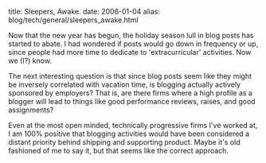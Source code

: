 title: Sleepers, Awake.
date: 2006-01-04
alias: blog/tech/general/sleepers_awake.html

Now that the new year has begun, the holiday season lull in blog posts
has started to abate.  I had wondered if posts would go down in
frequency or up, since people had more time to dedicate to
'extracurricular' activities.  Now we (I?)  know.

The next interesting question is that since blog posts seem like they
might be inversely correlated with vacation time, is blogging actually
actively sponsored by employers?  That is, are there firms where a
high profile as a blogger will lead to things like good performance
reviews, raises, and good assignments?

Even at the most open minded, technically progressive firms I've
worked at, I am 100% positive that blogging activities would have been
considered a distant priority behind shipping and supporting
product. Maybe it's old fashioned of me to say it, but that seems like
the correct approach.
